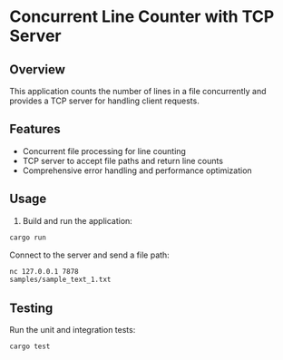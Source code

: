 # Concurrent Line Counter with TCP Server

## Overview

This application counts the number of lines in a file concurrently and
provides a TCP server for handling client requests.

## Features

- Concurrent file processing for line counting
- TCP server to accept file paths and return line counts
- Comprehensive error handling and performance optimization

## Usage

1. Build and run the application:

```sh
cargo run
```

Connect to the server and send a file path:

```sh
nc 127.0.0.1 7878
samples/sample_text_1.txt
```

## Testing

Run the unit and integration tests:

```sh
cargo test
```
